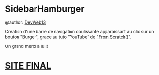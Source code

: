 # SidebarHamburger

@author: [DevWeb13](https://twitter.com/DeveloppementW1)

Création d'une barre de navigation coulissante apparaissant au clic sur un bouton "Burger", grace au tuto "YouTube" de ["From Scratch()"]( https://twitter.com/KobeKenjo).

Un grand merci a lui!!

# [SITE FINAL](https://devweb13.github.io/SidebarHamburger/)
